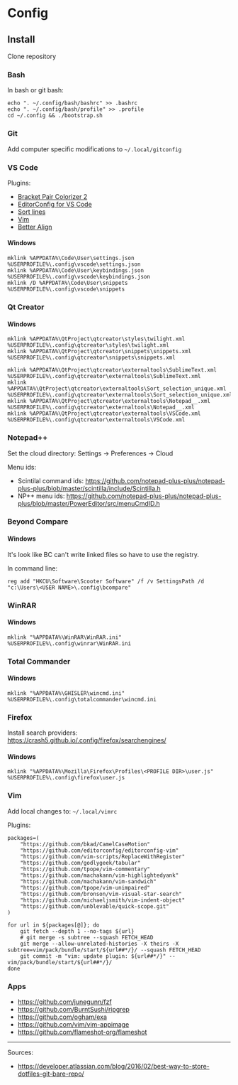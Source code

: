 # Config

## Install

Clone repository

### Bash

In bash or git bash:
```
echo ". ~/.config/bash/bashrc" >> .bashrc
echo ". ~/.config/bash/profile" >> .profile
cd ~/.config && ./bootstrap.sh
```

### Git

Add computer specific modifications to `~/.local/gitconfig`

### VS Code

Plugins:
  - [Bracket Pair Colorizer 2](https://marketplace.visualstudio.com/items?itemName=CoenraadS.bracket-pair-colorizer-2)
  - [EditorConfig for VS Code](https://marketplace.visualstudio.com/items?itemName=EditorConfig.EditorConfig)
  - [Sort lines](https://marketplace.visualstudio.com/items?itemName=Tyriar.sort-lines)
  - [Vim](https://marketplace.visualstudio.com/items?itemName=vscodevim.vim)
  - [Better Align](https://marketplace.visualstudio.com/items?itemName=wwm.better-align)


#### Windows

```
mklink %APPDATA%\Code\User\settings.json %USERPROFILE%\.config\vscode\settings.json
mklink %APPDATA%\Code\User\keybindings.json %USERPROFILE%\.config\vscode\keybindings.json
mklink /D %APPDATA%\Code\User\snippets %USERPROFILE%\.config\vscode\snippets
```

### Qt Creator

#### Windows
```
mklink %APPDATA%\QtProject\qtcreator\styles\twilight.xml %USERPROFILE%\.config\qtcreator\styles\twilight.xml
mklink %APPDATA%\QtProject\qtcreator\snippets\snippets.xml %USERPROFILE%\.config\qtcreator\snippets\snippets.xml

mklink %APPDATA%\QtProject\qtcreator\externaltools\SublimeText.xml %USERPROFILE%\.config\qtcreator\externaltools\SublimeText.xml
mklink %APPDATA%\QtProject\qtcreator\externaltools\Sort_selection_unique.xml %USERPROFILE%\.config\qtcreator\externaltools\Sort_selection_unique.xml
mklink %APPDATA%\QtProject\qtcreator\externaltools\Notepad__.xml %USERPROFILE%\.config\qtcreator\externaltools\Notepad__.xml
mklink %APPDATA%\QtProject\qtcreator\externaltools\VSCode.xml %USERPROFILE%\.config\qtcreator\externaltools\VSCode.xml
```

### Notepad++

Set the cloud directory: Settings -> Preferences -> Cloud

Menu ids:
  - Scintilal command ids: https://github.com/notepad-plus-plus/notepad-plus-plus/blob/master/scintilla/include/Scintilla.h
  - NP++ menu ids: https://github.com/notepad-plus-plus/notepad-plus-plus/blob/master/PowerEditor/src/menuCmdID.h

### Beyond Compare

#### Windows
It's look like BC can't write linked files so have to use the registry.

In command line:
```
reg add "HKCU\Software\Scooter Software" /f /v SettingsPath /d "c:\Users\<USER NAME>\.config\bcompare"
```

### WinRAR

#### Windows
```
mklink "%APPDATA%\WinRAR\WinRAR.ini" %USERPROFILE%\.config\winrar\WinRAR.ini
```

### Total Commander

#### Windows
```
mklink "%APPDATA%\GHISLER\wincmd.ini" %USERPROFILE%\.config\totalcommander\wincmd.ini
```

### Firefox

Install search providers: https://crash5.github.io/.config/firefox/searchengines/

#### Windows
```
mklink "%APPDATA%\Mozilla\Firefox\Profiles\<PROFILE DIR>\user.js" %USERPROFILE%\.config\firefox\user.js
```

### Vim

Add local changes to: `~/.local/vimrc`

Plugins:
```
packages=(
    "https://github.com/bkad/CamelCaseMotion"
    "https://github.com/editorconfig/editorconfig-vim"
    "https://github.com/vim-scripts/ReplaceWithRegister"
    "https://github.com/godlygeek/tabular"
    "https://github.com/tpope/vim-commentary"
    "https://github.com/machakann/vim-highlightedyank"
    "https://github.com/machakann/vim-sandwich"
    "https://github.com/tpope/vim-unimpaired"
    "https://github.com/bronson/vim-visual-star-search"
    "https://github.com/michaeljsmith/vim-indent-object"
    "https://github.com/unblevable/quick-scope.git"
)

for url in ${packages[@]}; do
    git fetch --depth 1 --no-tags ${url}
    # git merge -s subtree --squash FETCH_HEAD
    git merge --allow-unrelated-histories -X theirs -X subtree=vim/pack/bundle/start/${url##*/}/ --squash FETCH_HEAD
    git commit -m "vim: update plugin: ${url##*/}" -- vim/pack/bundle/start/${url##*/}/
done
```

### Apps

- https://github.com/junegunn/fzf
- https://github.com/BurntSushi/ripgrep
- https://github.com/ogham/exa
- https://github.com/vim/vim-appimage
- https://github.com/flameshot-org/flameshot

---
Sources:
 * https://developer.atlassian.com/blog/2016/02/best-way-to-store-dotfiles-git-bare-repo/
